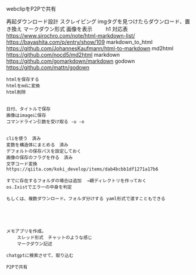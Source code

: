 webclipをP2Pで共有


再起ダウンロード設計
スクレイピング
imgタグを見つけたらダウンロード、置き換え
マークダウン形式
	画像を表示
　　 h1 対応表
    https://www.sirochro.com/note/html-markdown-list/
    https://bayashita.com/p/entry/show/109
	markdown_to_html
    https://github.com/JohannesKaufmann/html-to-markdown
	md2html
    https://github.com/nocd5/md2html
	markdown
    https://github.com/gomarkdown/markdown
	godown
    https://github.com/mattn/godown



    htmlを保存する
    htmlをmdに変換
    html削除


    日付、タイトルで保存
    画像はimageに保存
    コマンドライン引数を受け取る -u -o


    cliを使う　済み
    変数を構造体にまとめる　済み
    デフォルトの保存パスを設定しておく　
    画像の保存のフラグを作る　済み
    文字コード変換
    https://qiita.com/koki_develop/items/dab4bcbb1df1271a17b6

    すでに存在するフォルダの場合は追加  →親ディレクトリを作っておく
    os.Ixistでエラーの中身を判定

    もしくは、複数ダウンロード。フォルダ分けする yaml形式で渡すこともできる





    メモアプリを作成。
        スレッド形式　チャットのような感じ
        マークダウン記述

    chatgptに検索させて、取り込む

    P2Pで共有